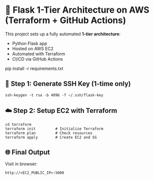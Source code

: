 
# 🚀 Flask 1-Tier Architecture on AWS (Terraform + GitHub Actions)

This project sets up a fully automated **1-tier architecture**:
- Python Flask app
- Hosted on AWS EC2
- Automated with Terraform
- CI/CD via GitHub Actions


pip install -r requirements.txt

## 🔐 Step 1: Generate SSH Key (1-time only)

```
ssh-keygen -t rsa -b 4096 -f ~/.ssh/flask-key
```

## ☁️ Step 2: Setup EC2 with Terraform

```
cd terraform
terraform init         # Initialize Terraform
terraform plan         # Check resources
terraform apply        # Create EC2 and SG
```

## 🌐 Final Output
Visit in browser:

```
http://<EC2_PUBLIC_IP>:5000
```

